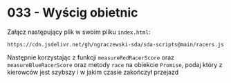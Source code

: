 # 033 - Wyścig obietnic

Załącz następujący plik w swoim pliku `index.html`:

`https://cdn.jsdelivr.net/gh/ngraczewski-sda/sda-scripts@main/racers.js`

Następnie korzystając z funkcji `measureRedRacerScore` oraz `measureBlueRacerScore` oraz metody
`race` na obiekcie `Promise`, podaj który z kierowców jest szybszy i w jakim czasie zakończył przejazd
